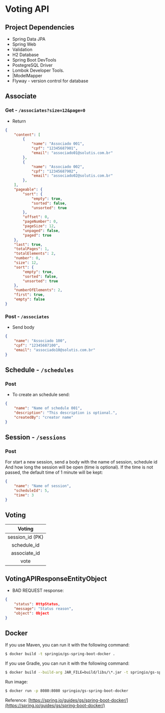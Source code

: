 # Voting API 

## Project Dependencies
- Spring Data JPA
- Spring Web
- Validation
- H2 Database
- Spring Boot DevTools
- PostegreSQL Driver
- Lombok Developer Tools.
- |ModelMapper
- Flyway - version control for database

## Associate

### Get - `/associates?size=12&page=0`

- Return 
``` json
{
    "content": [
        {
            "name": "Associado 001",
            "cpf": "12345687901",
            "email": "associado01@solutis.com.br"
        },
        {
            "name": "Associado 002",
            "cpf": "12345687902",
            "email": "associado02@solutis.com.br"
        },
    ],
    "pageable": {
        "sort": {
            "empty": true,
            "sorted": false,
            "unsorted": true
        },
        "offset": 0,
        "pageNumber": 0,
        "pageSize": 12,
        "unpaged": false,
        "paged": true
    },
    "last": true,
    "totalPages": 1,
    "totalElements": 2,
    "number": 0,
    "size": 12,
    "sort": {
        "empty": true,
        "sorted": false,
        "unsorted": true
    },
    "numberOfElements": 2,
    "first": true,
    "empty": false
}
```

### Post - `/associates`

- Send body
``` json
{
    "name": "Associado 100",
    "cpf": "12345687100",
    "email": "associado10@solutis.com.br"
}
```

## Schedule - `/schedules`

### Post

- To create an schedule send:
``` json
{
    "name": "Name of schedule 001",
    "description": "This description is optional.",
    "createdBy": "creator name"
}
```


## Session - `/sessions`

### Post
For start a new session, send a body with the name of session, schedule id And how long the session will be open (time is optional). If the time is not passed, the default time of 1 minute will be kept:
``` json
{
    "name": "Name of session",
    "scheduleId": 5,
    "time": 3
}
```

## Voting

| Voting |
|:--------:|
|session_id (PK)|
| schedule_id |
| associate_id |
| vote |

## VotingAPIResponseEntityObject

- BAD REQUEST response:
``` json
{
    "status": HttpStatus,
    "message": "Status reason",
    "object": Object
}
```

## Docker

If you use Maven, you can run it with the following command:
``` bash
$ docker build -t springio/gs-spring-boot-docker .
```


If you use Gradle, you can run it with the following command:
``` bash
$ docker build --build-arg JAR_FILE=build/libs/\*.jar -t springio/gs-spring-boot-docker .
```

Run image:
``` bash
$ docker run -p 8080:8080 springio/gs-spring-boot-docker
```

Reference: [https://spring.io/guides/gs/spring-boot-docker/](https://spring.io/guides/gs/spring-boot-docker/)